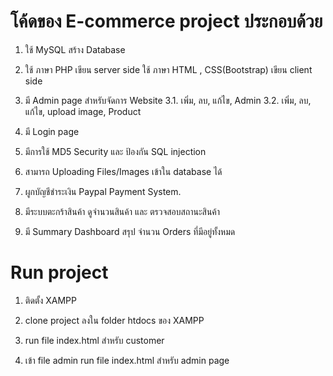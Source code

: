 # โค้ดของ E-commerce project ประกอบด้วย

1. ใช้ MySQL สร้าง Database 

2. ใช้ ภาษา PHP เขียน server side ใช้ ภาษา HTML , CSS(Bootstrap) เขียน client side

3. มี Admin page สำหรับจัดการ Website 
  3.1. เพิ่ม, ลบ, แก้ไข, Admin
  3.2. เพิ่ม, ลบ, แก้ไข, upload image, Product

4. มี Login page 

5. มีการใช้ MD5 Security และ ป้องกัน SQL injection 

6. สามารถ Uploading Files/Images เข้าใน database ได้

7. ผูกบัญชีชำระเงิน Paypal Payment System.

8. มีระบบตะกร้าสินค้า ดูจำนวนสินค้า และ ตรวจสอบสถานะสินค้า

8. มี Summary Dashboard สรุป จำนวน Orders ที่มีอยู่ทั้งหมด

# Run project
1. ติดตั้ง XAMPP

2. clone project ลงใน folder htdocs ของ XAMPP

3. run file index.html สำหรับ customer

4. เข้า file admin run file index.html สำหรับ admin page
